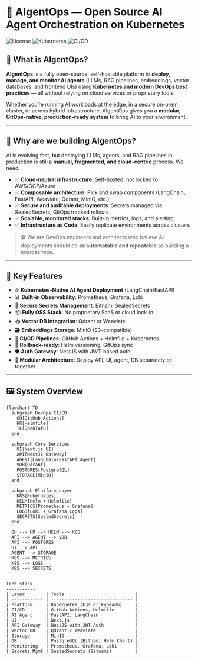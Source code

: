 # 🧠 AIgentOps — Open Source AI Agent Orchestration on Kubernetes

![License](https://img.shields.io/badge/license-Apache--2.0-blue)
![Kubernetes](https://img.shields.io/badge/k8s-ready-green)
![CI/CD](https://img.shields.io/github/actions/workflow/status/<your-org>/aigentops/deploy.yml)

## 📌 What is AIgentOps?

**AIgentOps** is a fully open-source, self-hostable platform to **deploy, manage, and monitor AI agents** (LLMs, RAG pipelines, embeddings, vector databases, and frontend UIs) using **Kubernetes and modern DevOps best practices** — all without relying on cloud services or proprietary tools.

Whether you’re running AI workloads at the edge, in a secure on-prem cluster, or across hybrid infrastructure, AIgentOps gives you a **modular, GitOps-native, production-ready system** to bring AI to your environment.

---

## 🎯 Why are we building AIgentOps?

AI is evolving fast, but deploying LLMs, agents, and RAG pipelines in production is still a **manual, fragmented, and cloud-centric** process. We need:

- ✅ **Cloud-neutral infrastructure**: Self-hosted, not locked to AWS/GCP/Azure  
- ✅ **Composable architecture**: Pick and swap components (LangChain, FastAPI, Weaviate, Qdrant, MinIO, etc.)  
- ✅ **Secure and auditable deployments**: Secrets managed via SealedSecrets, GitOps tracked rollouts  
- ✅ **Scalable, monitored stacks**: Built-in metrics, logs, and alerting  
- ✅ **Infrastructure as Code**: Easily replicate environments across clusters  

> 🛠️ We are DevOps engineers and architects who believe AI deployments should be **as automatable and repeatable** as building a microservice.

---

## 🧱 Key Features

- 🌐 **Kubernetes-Native AI Agent Deployment** (LangChain/FastAPI)
- 📊 **Built-in Observability**: Prometheus, Grafana, Loki
- 🔐 **Secure Secrets Management**: Bitnami SealedSecrets
- 📦 **Fully OSS Stack**: No proprietary SaaS or cloud lock-in
- 📥 **Vector DB Integration**: Qdrant or Weaviate
- 🗃️ **Embeddings Storage**: MinIO (S3-compatible)
- 🚀 **CI/CD Pipelines**: GitHub Actions + Helmfile + Kubernetes
- 🛑 **Rollback-ready**: Helm versioning, GitOps sync
- 🛡️ **Auth Gateway**: NestJS with JWT-based auth
- 🧪 **Modular Architecture**: Deploy API, UI, agent, DB separately or together

---

## 🖼️ System Overview

```
flowchart TD
  subgraph DevOps CI/CD
    GH[GitHub Actions]
    HR[Helmfile]
    TF[OpenTofu]
  end

  subgraph Core Services
    UI[Next.js UI]
    API[NestJS Gateway]
    AGENT[LangChain/FastAPI Agent]
    VDB[Qdrant]
    POSTGRES[PostgreSQL]
    STORAGE[MinIO]
  end

  subgraph Platform Layer
    K8S[Kubernetes]
    HELM[Helm + Helmfile]
    METRICS[Prometheus + Grafana]
    LOGS[Loki + Grafana Logs]
    SECRETS[SealedSecrets]
  end

  GH --> HR --> HELM --> K8S
  API --> AGENT --> VDB
  API --> POSTGRES
  UI --> API
  AGENT --> STORAGE
  K8S --> METRICS
  K8S --> LOGS
  K8S --> SECRETS


Tech stack 
-----------
| Layer        | Tools                           |
| ------------ | ------------------------------- |
| Platform     | Kubernetes (k3s or kubeadm)     |
| CI/CD        | GitHub Actions, Helmfile        |
| AI Agent     | FastAPI, LangChain              |
| UI           | Next.js                         |
| API Gateway  | NestJS with JWT Auth            |
| Vector DB    | Qdrant / Weaviate               |
| Storage      | MinIO                           |
| DB           | PostgreSQL (Bitnami Helm Chart) |
| Monitoring   | Prometheus, Grafana, Loki       |
| Secrets Mgmt | SealedSecrets (Bitnami)         |
```


